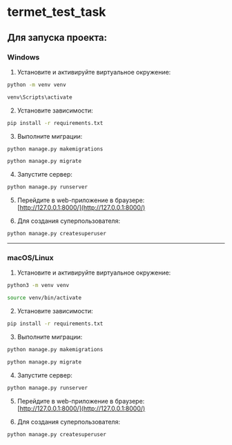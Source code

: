 
# termet_test_task

## Для запуска проекта:

### Windows

1) Установите и активируйте виртуальное окружение:

```cmd
python -m venv venv
```
```cmd
venv\Scripts\activate
```

2) Установите зависимости:
```cmd
pip install -r requirements.txt
```

3) Выполните миграции:
```cmd
python manage.py makemigrations
```
```cmd
python manage.py migrate
```

4) Запустите сервер:
```cmd
python manage.py runserver
```

5) Перейдите в web-приложение в браузере:  
[http://127.0.0.1:8000/](http://127.0.0.1:8000/)

6) Для создания суперпользователя:
```cmd
python manage.py createsuperuser
```

---

### macOS/Linux

1) Установите и активируйте виртуальное окружение:

```bash
python3 -m venv venv
```
```bash
source venv/bin/activate
```

2) Установите зависимости:
```bash
pip install -r requirements.txt
```

3) Выполните миграции:
```bash
python manage.py makemigrations
```
```bash
python manage.py migrate
```

4) Запустите сервер:
```bash
python manage.py runserver
```

5) Перейдите в web-приложение в браузере:  
[http://127.0.0.1:8000/](http://127.0.0.1:8000/)

6) Для создания суперпользователя:
```bash
python manage.py createsuperuser
```

